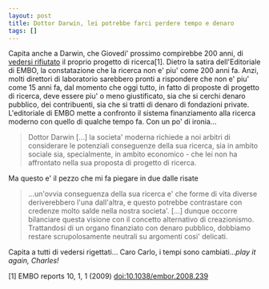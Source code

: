 ```yaml
---
layout: post
title: Dottor Darwin, lei potrebbe farci perdere tempo e denaro
tags: []
---
```


Capita anche a Darwin, che Giovedi' prossimo compirebbe 200 anni, di [vedersi rifiutato]() il proprio progetto di ricerca[1].
Dietro la satira dell'Editoriale di EMBO, la constatazione che la ricerca non e' piu' come 200 anni fa. Anzi, molti direttori di laboratorio sarebbero pronti a rispondere che non e' piu' come 15 anni fa, dal momento che oggi tutto, in fatto di proposte di progetto di ricerca, deve essere piu' o meno giustificato, sia che si cerchi denaro pubblico, dei contribuenti, sia che si tratti di denaro di fondazioni private. L'editoriale di EMBO mette a confronto il sistema finanziamento alla ricerca moderno con quello di qualche tempo fa. Con un po' di ironia...

> Dottor Darwin \[...\] la societa' moderna richiede a noi arbitri di considerare le potenziali conseguenze della sua ricerca, sia in ambito sociale sia, specialmente, in ambito economico - che lei non ha affrontato nella sua proposta di progetto di ricerca.

Ma questo e' il pezzo che mi fa piegare in due dalle risate

> ...un'ovvia conseguenza della sua ricerca e' che forme di vita diverse deriverebbero l'una dall'altra, e questo potrebbe contrastare con credenze molto salde nella nostra societa'. \[...\] dunque occorre bilanciare questa visione con il concetto alternativo di creazionismo. Trattandosi di un organo finanziato con denaro pubblico, dobbiamo restare scrupolosamente neutrali su argomenti cosi' delicati.

Capita a tutti di vedersi rigettati...
Caro Carlo, i tempi sono cambiati...*play it again, Charles!*

[1] EMBO reports 10, 1, 1 (2009) [doi:10.1038/embor.2008.239](http://dx.doi.org/doi:10.1038/embor.2008.239)
